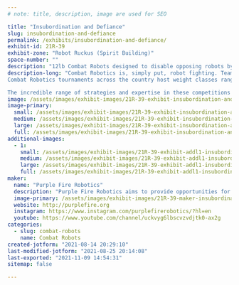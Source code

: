 ```yaml
---
# note: title, description, image are used for SEO

title: "Insubordination and Defiance"
slug: insubordination-and-defiance
permalink: /exhibits/insubordination-and-defiance/
exhibit-id: 21R-39
exhibit-zone: "Robot Ruckus (Spirit Building)"
space-number: ""
description: "12lb Combat Robots designed to disable opposing robots by imparting mechanical damage."
description-long: "Combat Robotics is, simply put, robot fighting. Teams develop and compete robotic solutions to disable their opponent by imparting mechanical damage. However, robots must also have the durability to survive the damage from the opposing robot. Matches are generally one vs. one and last three minutes but may end sooner if one robot disables the other. If both robots are functional at the end of the match, a panel of judges will decide the winner.
Combat Robotics tournaments across the country host weight classes ranging from 150 grams to 250lbs. Most events usually have similar but not identical rulesets, as organizers implement changes to fit their particular arena and venue. Such events are generally open to all competitors regardless of their experience level, resulting in competitor experience ranging from middle school students to teams of professional, experienced engineers. For these reasons and more, competitions consistently provide a challenging, information-rich learning environment to all who attend. The National Robotics League (NRL) hosts standardized tournaments on a national and regional level for 15lb robots. Each event sponsored by the NRL follows standard guidelines and specifications and is open to only scholastic teams.

The incredible range of strategies and expertise in these competitions results in a constantly changing competition field where the top designs are adaptable and wildly different from season to season. These two bots are our entry from Florida Polytechnic University."
image: /assets/images/exhibit-images/21R-39-exhibit-insubordination-and-defiance-unknown1-large.png
image-primary: 
  small: /assets/images/exhibit-images/21R-39-exhibit-insubordination-and-defiance-unknown1-small.png
  medium: /assets/images/exhibit-images/21R-39-exhibit-insubordination-and-defiance-unknown1-medium.png
  large: /assets/images/exhibit-images/21R-39-exhibit-insubordination-and-defiance-unknown1-large.png
  full: /assets/images/exhibit-images/21R-39-exhibit-insubordination-and-defiance-unknown1-full.png
additional-images: 
  - 1:
    small: /assets/images/exhibit-images/21R-39-exhibit-addl1-insubordination-and-defiance-unknown2-small.png
    medium: /assets/images/exhibit-images/21R-39-exhibit-addl1-insubordination-and-defiance-unknown2-medium.png
    large: /assets/images/exhibit-images/21R-39-exhibit-addl1-insubordination-and-defiance-unknown2-large.png
    full: /assets/images/exhibit-images/21R-39-exhibit-addl1-insubordination-and-defiance-unknown2-full.png
maker: 
  name: "Purple Fire Robotics"
  description: "Purple Fire Robotics aims to provide opportunities for Florida Polytechnic University&#039;s students to excel, innovate, and learn robotics while providing an environment to thrive in mechanics, electronics, and computer science. There are 7 sections within the Purple Fire Robotics Club: Combat, VEX U, Research & Development, Outreach, Fundraising, Events, and 250 Pound."
  image-primary: /assets/images/exhibit-images/21R-39-maker-insubordination-and-defiance-pf-logo-white-01-medium.png
  website: http://purplefire.org
  instagram: https://www.instagram.com/purplefirerobotics/?hl=en
  youtube: https://www.youtube.com/channel/uckvyg6lbscvzvdjtk0-ax2g
categories: 
  - slug: combat-robots
    name: Combat Robots
created-jotform: "2021-08-14 20:29:10"
last-modified-jotform: "2021-08-25 20:14:08"
last-exported: "2021-11-09 14:54:31"
sitemap: false

---
```

